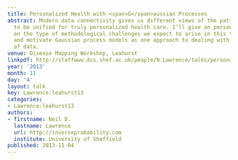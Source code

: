 ```yaml
---
title: Personalized Health with <span>G</span>aussian Processes
abstract: Modern data connectivity gives us different views of the patient which need
  to be unified for truly personalized health care. I’ll give an personal perspective
  on the type of methodological challenges we expect to arise in this this domain
  and motivate Gaussian process models as one approach to dealing with the explosion
  of data.
venue: Disease Mapping Workshop, Leahurst
linkpdf: http://staffwww.dcs.shef.ac.uk/people/N.Lawrence/talks/personalized_health_leahurst13.pdf
year: '2013'
month: 11
day: '4'
layout: talk
key: Lawrence:leahurst13
categories:
- Lawrence:leahurst13
authors:
- firstname: Neil D.
  lastname: Lawrence
  url: http://inverseprobability.com
  institute: University of Sheffield
published: 2013-11-04
---
```


